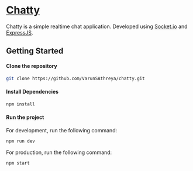 # [Chatty](https://chatty-messengerapp.herokuapp.com/)

Chatty is a simple realtime chat application.
Developed using [Socket.io](http://socket.io/) and [ExpressJS](http://expressjs.com/).

## Getting Started

#### Clone the repository

```sh
git clone https://github.com/VarunSAthreya/chatty.git
```

#### Install Dependencies

```sh
npm install
```

#### Run the project

For development, run the following command:

```sh
npm run dev
```

For production, run the following command:

```sh
npm start
```
